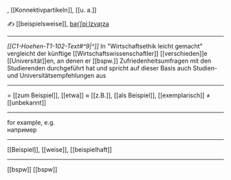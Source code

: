 , [[Konnektivpartikeln]], [[u. a.]]

✍️ [[beispielsweise]], [baɪ̯ˈʃpiːlzvaɪ̯zə](https://youglish.com/pronounce/beispielsweise/german)

---
*[[C1-Hoehen-T1-102-Text#^9|^]]* In "Wirtschaftsethik leicht gemacht" vergleicht der künftige [[Wirtschaftswissenschaftler]] [[verschieden]]e [[Universität]]en, an denen er [[bspw.]] Zufriedenheitsumfragen mit den Studierenden durchgeführt hat und spricht auf dieser Basis auch Studien- und Universitätsempfehlungen aus

---
= [[zum Beispiel]], [[etwa]]
≈ [[z.B.]], [[als Beispiel]], [[exemplarisch]]
≠ [[unbekannt]]

---
for example, e.g.  
например

---
[[Beispiel]], [[weise]], [[beispielhaft]]

---
[[bspw]]
[[bspw]]

